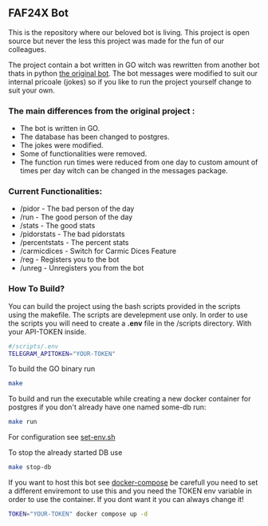 ## FAF24X Bot

This is the repository where our beloved bot is living. This project is open source but never the less this project was made for the fun of our colleagues.

The project contain a bot written in GO witch was rewritten from another bot thats in python [the original bot](https://github.com/Strelkoveg/BetterUserOfTheDay). The bot messages were modified to suit our internal pricoale (jokes) so if you like to run the project yourself change to suit your own.

### The main differences from the original project :
- The bot is written in GO.
- The database has been changed to postgres.
- The jokes were modified.
- Some of functionalities were removed.
- The function run times were reduced from one day to custom amount of times per day witch can be changed in the messages package.

### Current Functionalities:
- /pidor - The bad person of the day
- /run - The good person of the day
- /stats - The good stats
- /pidorstats - The bad pidorstats
- /percentstats - The percent stats
- /carmicdices - Switch for Carmic Dices Feature
- /reg - Registers you to the bot
- /unreg - Unregisters you from the bot

### How To Build?

You can build the project using the bash scripts provided in the scripts using the makefile. The scripts are develepment use only. In order to use the scripts you will need to create a **.env** file in the /scripts directory. With your API-TOKEN inside. 

```bash
#/scripts/.env
TELEGRAM_APITOKEN="YOUR-TOKEN"
```

To build the GO binary run

```bash
make
```

To build and run the executable while creating a new docker container for postgres if you don't already have one named some-db run:

```bash
make run
```

For configuration see [set-env.sh](./scripts/set-env.sh) 

To stop the already started DB use 

```bash
make stop-db
```

If you want to host this bot see [docker-compose](docker-compose.yaml) be carefull you need to set a different enviremont to use this and you need the TOKEN env variable in order to use the container. If you dont want it you can always change it!

```bash
TOKEN="YOUR-TOKEN" docker compose up -d
```
